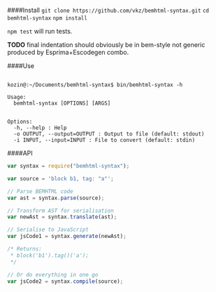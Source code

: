 ####Install
`git clone https://github.com/vkz/bemhtml-syntax.git`
`cd bemhtml-syntax`
`npm install`

`npm test` will run tests.

**TODO** final indentation should obviously be in bem-style not generic produced by Esprima+Escodegen combo.

####Use

```shell

kozin@:~/Documents/bemhtml-syntax$ bin/bemhtml-syntax -h

Usage:
  bemhtml-syntax [OPTIONS] [ARGS]


Options:
  -h, --help : Help
  -o OUTPUT, --output=OUTPUT : Output to file (default: stdout)
  -i INPUT, --input=INPUT : File to convert (default: stdin)

```

####API

```javascript
var syntax = require("bemhtml-syntax");

var source = 'block b1, tag: "a"';

// Parse BEMHTML code
var ast = syntax.parse(source);

// Transform AST for serialisation
var newAst = syntax.translate(ast);

// Serialise to JavaScript
var jsCode1 = syntax.generate(newAst);

/* Returns:
 * block('b1').tag()('a');
 */

// Or do everything in one go
var jsCode2 = syntax.compile(source);
```

